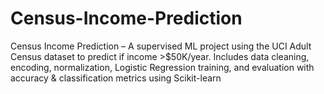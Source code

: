 # Census-Income-Prediction
Census Income Prediction – A supervised ML project using the UCI Adult Census dataset to predict if income >$50K/year. Includes data cleaning, encoding, normalization, Logistic Regression training, and evaluation with accuracy &amp; classification metrics using Scikit-learn
